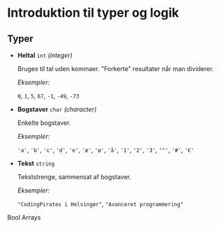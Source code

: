 # Introduktion til typer og logik

## Typer

* **Heltal** `int` *(integer)*

  Bruges til tal uden kommaer. "Forkerte" resultater når man dividerer.

  *Eksempler:*

  `0`, `1`, `5`, `67`, `-1`, `-49`, `-73`

* **Bogstaver** `char` *(character)*

  Enkelte bogstaver.

  *Eksempler:*

  `'a'`, `'b'`, `'c'`, `'d'`, `'e'`, `'æ'`, `'ø'`, `'å'`, `'1'`, `'2'`, `'3'`, `'"'`, `'#'`, `'€'`

* **Tekst** `string`

  Tekststrenge, sammensat af bogstaver.

  *Eksempler:*

  `"CodingPirates i Helsingør"`, `"Avanceret programmering"`


Bool
Arrays
